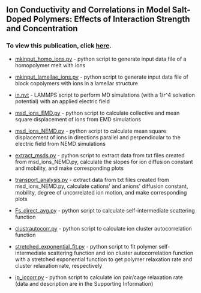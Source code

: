 ## Ion Conductivity and Correlations in Model Salt-Doped Polymers: Effects of Interaction Strength and Concentration
### To view this publication, click [here](https://pubs.acs.org/doi/10.1021/acs.macromol.0c00216). 

- [mkinput_homo_ions.py](https://github.com/hall-polymers/published-work/blob/master/2020-shen2020ion/mkinput_homo_ions.py) - python script to generate input data file of a homopolymer melt with ions

- [mkinput_lamellae_ions.py](https://github.com/hall-polymers/published-work/blob/master/2020-shen2020ion/mkinput_lamellae_ions.py) - python script to generate input data file of block copolymers with ions in a lamellar structure

- [in.nvt](https://github.com/hall-polymers/published-work/blob/master/2020-shen2020ion/in.nvt) - LAMMPS script to perform MD simulations (with a 1/r^4 solvation potential) with an applied electric field

- [msd_ions_EMD.py](https://github.com/hall-polymers/published-work/blob/master/2020-shen2020ion/msd_ions_emd.py) - python script to calculate collective and mean square displacement of ions from EMD simulations

- [msd_ions_NEMD.py](https://github.com/hall-polymers/published-work/blob/master/2020-shen2020ion/msd_ions_nemd.py) - python script to calculate mean square displacement of ions in directions parallel and perpendicular to the electric field from NEMD simulations

- [extract_msds.py](https://github.com/hall-polymers/published-work/blob/master/2020-shen2020ion/extract_msds.py) - python script to extract data from txt files created from msd_ions_NEMD.py, calculate the slopes for ion diffusion constant and mobility, and make corresponding plots

- [transport_analysis.py](https://github.com/hall-polymers/published-work/blob/master/2020-shen2020ion/transport_analysis.py) - extract data from txt files created from msd_ions_NEMD.py, calculate cations' and anions' diffusion constant, mobility, degree of uncorrelated ion motion, and make corresponding plots

- [Fs_direct_avg.py](https://github.com/hall-polymers/published-work/blob/master/2020-shen2020ion/fs_direct_avg.py) - python script to calculate self-intermediate scattering function

- [clustrautocorr.py](https://github.com/hall-polymers/published-work/blob/master/2020-shen2020ion/clustrautocorr.py) - python script to calculate ion cluster autocorrelation function

- [stretched_exponential_fit.py](https://github.com/hall-polymers/published-work/blob/master/2020-shen2020ion/stretched_exponential_fit.py) - python script to fit polymer self-intermediate scattering function and ion cluster autocorrelation function with a stretched exponential function to get polymer relaxation rate and cluster relaxation rate, respectively

- [ip_iccorr.py](https://github.com/hall-polymers/published-work/blob/master/2020-shen2020ion/ip_iccorr.py) - python script to calculate ion pair/cage relaxation rate (data and description are in the Supporting Information)